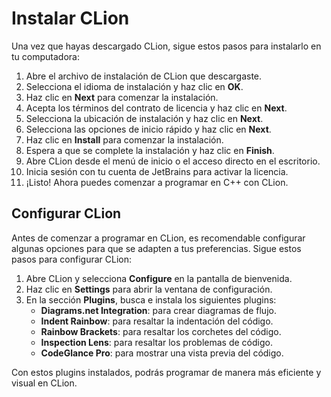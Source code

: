 # Instalar CLion

Una vez que hayas descargado CLion, sigue estos pasos para instalarlo en tu computadora:

1. Abre el archivo de instalación de CLion que descargaste.
2. Selecciona el idioma de instalación y haz clic en **OK**.
3. Haz clic en **Next** para comenzar la instalación.
4. Acepta los términos del contrato de licencia y haz clic en **Next**.
5. Selecciona la ubicación de instalación y haz clic en **Next**.
6. Selecciona las opciones de inicio rápido y haz clic en **Next**.
7. Haz clic en **Install** para comenzar la instalación.
8. Espera a que se complete la instalación y haz clic en **Finish**.
9. Abre CLion desde el menú de inicio o el acceso directo en el escritorio.
10. Inicia sesión con tu cuenta de JetBrains para activar la licencia.
11. ¡Listo! Ahora puedes comenzar a programar en C++ con CLion.

## Configurar CLion

Antes de comenzar a programar en CLion, es recomendable configurar algunas opciones para que se adapten a tus
preferencias. Sigue estos pasos para configurar CLion:

1. Abre CLion y selecciona **Configure** en la pantalla de bienvenida.
2. Haz clic en **Settings** para abrir la ventana de configuración.
3. En la sección **Plugins**, busca e instala los siguientes plugins:
    - **Diagrams.net Integration**: para crear diagramas de flujo.
    - **Indent Rainbow**: para resaltar la indentación del código.
    - **Rainbow Brackets**: para resaltar los corchetes del código.
    - **Inspection Lens**: para resaltar los problemas de código.
    - **CodeGlance Pro**: para mostrar una vista previa del código.

Con estos plugins instalados, podrás programar de manera más eficiente y visual en CLion.